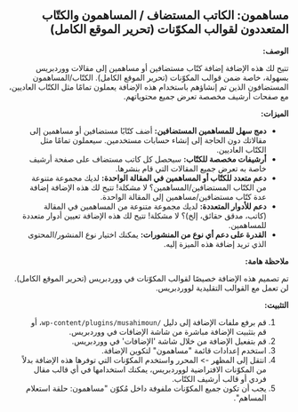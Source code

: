 ## مساهمون: الكاتب المستضاف / المساهمون والكتّاب المتعددون لقوالب المكوّنات (تحرير الموقع الكامل)

**الوصف:**

تتيح لك هذه الإضافة إضافة كتّاب مستضافين أو مساهمين إلى مقالات ووردبريس بسهولة، خاصة ضمن قوالب المكوّنات (تحرير الموقع الكامل). الكتّاب/المساهمون المستضافون الذين تم إنشاؤهم باستخدام هذه الإضافة يعملون تمامًا مثل الكتّاب العاديين، مع صفحات أرشيف مخصصة تعرض جميع محتوياتهم.

**الميزات:**

* **دمج سهل للمساهمين المستضافين:** أضف كتّابًا مستضافين أو مساهمين إلى مقالاتك دون الحاجة إلى إنشاء حسابات مستخدمين. سيعملون تمامًا مثل الكتّاب العاديين.
* **أرشيفات مخصصة للكتّاب:** سيحصل كل كاتب مستضاف على صفحة أرشيف خاصة به تعرض جميع المقالات التي قام بنشرها.
* **دعم متعدد للكتّاب أو المساهمين في المقالة الواحدة:** لديك مجموعة متنوعة من الكتّاب المستضافين/المساهمين؟ لا مشكلة! تتيح لك هذه الإضافة إضافة عدة كتّاب مستضافين/مساهمين إلى المقالة الواحدة.
* **دعم للأدوار المتعددة:** لديك مجموعة متنوعة من المساهمين في المقالة (كاتب، مدقق حقائق، إلخ)؟ لا مشكلة! تتيح لك هذه الإضافة تعيين أدوار متعددة للمساهمين.
* **القدرة على دعم أي نوع من المنشورات:** يمكنك اختيار نوع المنشور/المحتوى الذي تريد إضافة هذه الميزة إليه.

**ملاحظة هامة:**

تم تصميم هذه الإضافة خصيصًا لقوالب المكوّنات في ووردبريس (تحرير الموقع الكامل). لن تعمل مع القوالب التقليدية لووردبريس.

**التثبيت:**

1. قم برفع ملفات الإضافة إلى دليل `/wp-content/plugins/musahimoun`، أو قم بتثبيت الإضافة مباشرة من شاشة الإضافات في ووردبريس.
2. قم بتفعيل الإضافة من خلال شاشة 'الإضافات' في ووردبريس.
3. استخدم إعدادات قائمة "مساهمون" لتكوين الإضافة.
4. انتقل إلى المظهر -> المحرر واستخدم المكوّنات التي توفرها هذه الإضافة بدلاً من المكوّنات الافتراضية لووردبريس، يمكنك استخدامها في أي قالب مقال فردي أو قالب أرشيف الكتّاب.
5. يجب أن تكون جميع المكوّنات ملفوفة داخل مُكوّن "مساهمون: حلقة استعلام المساهم".

<style>
  /* تنسيق لدعم اتجاه النص من اليمين لليسار */
  body {
    direction: rtl;
    text-align: right;
  }
  h1, h2, h3, h4, h5, h6 {
    text-align: right;
  }
  ul, ol {
    text-align: right;
  }
</style>
